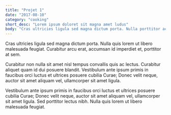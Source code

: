 ```yaml
---
title: "Projet 1"
date: "2017-08-10"
category: "cooking"
short_desc: "Lorem ipsum doloret sit magna amet ludus"
body: "Cras ultricies ligula sed magna dictum porta. Nulla porttitor accumsan tincidunt. Praesent sapien massa, convallis a pellentesque nec, egestas non nisi."
---
```

Cras ultricies ligula sed magna dictum porta. Nulla quis lorem ut libero malesuada feugiat. Curabitur arcu erat, accumsan id imperdiet et, porttitor at sem.

Curabitur non nulla sit amet nisl tempus convallis quis ac lectus. Curabitur aliquet quam id dui posuere blandit. Vestibulum ante ipsum primis in faucibus orci luctus et ultrices posuere cubilia Curae; Donec velit neque, auctor sit amet aliquam vel, ullamcorper sit amet ligula.

Vestibulum ante ipsum primis in faucibus orci luctus et ultrices posuere cubilia Curae; Donec velit neque, auctor sit amet aliquam vel, ullamcorper sit amet ligula. Sed porttitor lectus nibh. Nulla quis lorem ut libero malesuada feugiat.